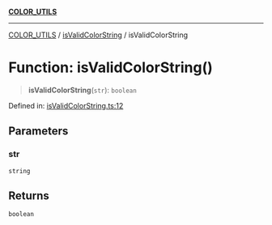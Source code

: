 [**COLOR_UTILS**](../../README.md)

***

[COLOR_UTILS](../../README.md) / [isValidColorString](../README.md) / isValidColorString

# Function: isValidColorString()

> **isValidColorString**(`str`): `boolean`

Defined in: [isValidColorString.ts:12](https://github.com/dailker/everyutil/blob/7c30ec40bbb398255a9be572db0a537e8bcb9c11/src/color/isValidColorString.ts#L12)

## Parameters

### str

`string`

## Returns

`boolean`
